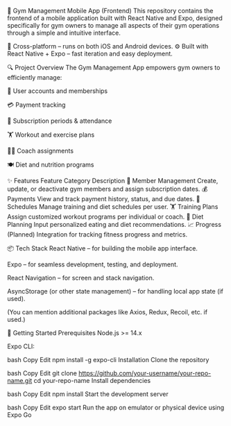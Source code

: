 💪 Gym Management Mobile App (Frontend)
This repository contains the frontend of a mobile application built with React Native and Expo, designed specifically for gym owners to manage all aspects of their gym operations through a simple and intuitive interface.

📱 Cross-platform – runs on both iOS and Android devices.
⚙️ Built with React Native + Expo – fast iteration and easy deployment.

🔍 Project Overview
The Gym Management App empowers gym owners to efficiently manage:

👤 User accounts and memberships

💳 Payment tracking

📅 Subscription periods & attendance

🏋️ Workout and exercise plans

🧑‍🏫 Coach assignments

🍽️ Diet and nutrition programs

✨ Features
Feature Category	Description
👥 Member Management	Create, update, or deactivate gym members and assign subscription dates.
💰 Payments	View and track payment history, status, and due dates.
📆 Schedules	Manage training and diet schedules per user.
🏋️ Training Plans	Assign customized workout programs per individual or coach.
🍎 Diet Planning	Input personalized eating and diet recommendations.
📈 Progress	(Planned) Integration for tracking fitness progress and metrics.

📦 Tech Stack
React Native – for building the mobile app interface.

Expo – for seamless development, testing, and deployment.

React Navigation – for screen and stack navigation.

AsyncStorage (or other state management) – for handling local app state (if used).

(You can mention additional packages like Axios, Redux, Recoil, etc. if used.)

🚀 Getting Started
Prerequisites
Node.js >= 14.x

Expo CLI:

bash
Copy
Edit
npm install -g expo-cli
Installation
Clone the repository

bash
Copy
Edit
git clone https://github.com/your-username/your-repo-name.git
cd your-repo-name
Install dependencies

bash
Copy
Edit
npm install
Start the development server

bash
Copy
Edit
expo start
Run the app on emulator or physical device using Expo Go
